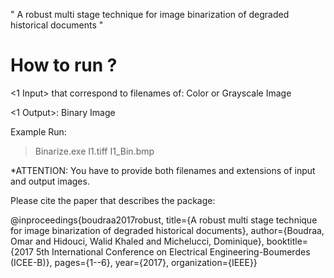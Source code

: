 " A robust multi stage technique for image binarization of degraded historical documents "
# How to run ?

<1 Input> that correspond to filenames of:
Color or Grayscale Image

<1 Output>:
Binary Image

Example Run:
>Binarize.exe I1.tiff I1_Bin.bmp 


*ATTENTION: You have to provide both filenames and extensions of input and output images.

Please cite the paper that describes the package:

@inproceedings{boudraa2017robust,
  title={A robust multi stage technique for image binarization of degraded historical documents},
  author={Boudraa, Omar and Hidouci, Walid Khaled and Michelucci, Dominique},
  booktitle={2017 5th International Conference on Electrical Engineering-Boumerdes (ICEE-B)},
  pages={1--6},
  year={2017},
  organization={IEEE}}

<ALL RIGHTS RESERVED>
